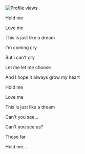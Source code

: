 ![Profile views](https://gpvc.arturio.dev/Moriafly)

Hold me

Love me

This is just like a dream

I'm coming cry

But i can't cry

Let me let me choose

And I hope it always grow my heart

Hold me

Love me

This is just like a dream

Can't you see...

Can't you see us?

Those far

Hold me...
